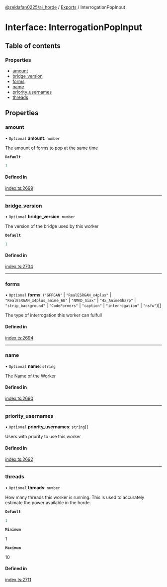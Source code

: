 [@zeldafan0225/ai_horde](../README.md) / [Exports](../modules.md) / InterrogationPopInput

# Interface: InterrogationPopInput

## Table of contents

### Properties

- [amount](InterrogationPopInput.md#amount)
- [bridge\_version](InterrogationPopInput.md#bridge_version)
- [forms](InterrogationPopInput.md#forms)
- [name](InterrogationPopInput.md#name)
- [priority\_usernames](InterrogationPopInput.md#priority_usernames)
- [threads](InterrogationPopInput.md#threads)

## Properties

### amount

• `Optional` **amount**: `number`

The amount of forms to pop at the same time

**`Default`**

```ts
1
```

#### Defined in

[index.ts:2699](https://github.com/ZeldaFan0225/ai_horde/blob/bd3c116/index.ts#L2699)

___

### bridge\_version

• `Optional` **bridge\_version**: `number`

The version of the bridge used by this worker

**`Default`**

```ts
1
```

#### Defined in

[index.ts:2704](https://github.com/ZeldaFan0225/ai_horde/blob/bd3c116/index.ts#L2704)

___

### forms

• `Optional` **forms**: (``"GFPGAN"`` \| ``"RealESRGAN_x4plus"`` \| ``"RealESRGAN_x4plus_anime_6B"`` \| ``"NMKD_Siax"`` \| ``"4x_AnimeSharp"`` \| ``"strip_background"`` \| ``"CodeFormers"`` \| ``"caption"`` \| ``"interrogation"`` \| ``"nsfw"``)[]

The type of interrogation this worker can fulfull

#### Defined in

[index.ts:2694](https://github.com/ZeldaFan0225/ai_horde/blob/bd3c116/index.ts#L2694)

___

### name

• `Optional` **name**: `string`

The Name of the Worker

#### Defined in

[index.ts:2690](https://github.com/ZeldaFan0225/ai_horde/blob/bd3c116/index.ts#L2690)

___

### priority\_usernames

• `Optional` **priority\_usernames**: `string`[]

Users with priority to use this worker

#### Defined in

[index.ts:2692](https://github.com/ZeldaFan0225/ai_horde/blob/bd3c116/index.ts#L2692)

___

### threads

• `Optional` **threads**: `number`

How many threads this worker is running. This is used to accurately estimate the power available in the horde.

**`Default`**

```ts
1
```

**`Minimum`**

1

**`Maximum`**

10

#### Defined in

[index.ts:2711](https://github.com/ZeldaFan0225/ai_horde/blob/bd3c116/index.ts#L2711)
